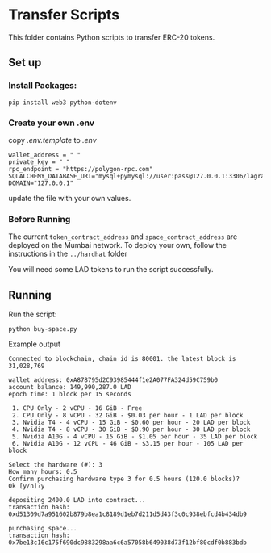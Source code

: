 # Transfer Scripts

This folder contains Python scripts to transfer ERC-20 tokens.

## Set up

### Install Packages:

```
pip install web3 python-dotenv
```

### Create your own .env

copy _.env.template_ to _.env_

```
wallet_address = " "
private_key = " "
rpc_endpoint = "https://polygon-rpc.com"
SQLALCHEMY_DATABASE_URI="mysql+pymysql://user:pass@127.0.0.1:3306/lagrange"
DOMAIN="127.0.0.1"
```

update the file with your own values.

### Before Running

The current `token_contract_address` and `space_contract_address` are deployed on the Mumbai network. To deploy your own, follow the instructions in the `../hardhat` folder

You will need some LAD tokens to run the script successfully.

## Running

Run the script:

```
python buy-space.py
```

Example output

```
Connected to blockchain, chain id is 80001. the latest block is 31,028,769

wallet address: 0xA878795d2C93985444f1e2A077FA324d59C759b0
account balance: 149,990,287.0 LAD
epoch time: 1 block per 15 seconds

 1. CPU Only - 2 vCPU - 16 GiB - Free
 2. CPU Only - 8 vCPU - 32 GiB - $0.03 per hour - 1 LAD per block
 3. Nvidia T4 - 4 vCPU - 15 GiB - $0.60 per hour - 20 LAD per block
 4. Nvidia T4 - 8 vCPU - 30 GiB - $0.90 per hour - 30 LAD per block
 5. Nvidia A10G - 4 vCPU - 15 GiB - $1.05 per hour - 35 LAD per block
 6. Nvidia A10G - 12 vCPU - 46 GiB - $3.15 per hour - 105 LAD per block

Select the hardware (#): 3
How many hours: 0.5
Confirm purchasing hardware type 3 for 0.5 hours (120.0 blocks)?
Ok [y/n]?y

depositing 2400.0 LAD into contract...
transaction hash: 0xd51309d7a951602b879b8ea1c8189d1eb7d211d5d43f3c0c938ebfcd4b434db9

purchasing space...
transaction hash: 0x7be13c16c175f690dc9883298aa6c6a57058b649038d73f12bf80cdf0b883bdb
```
